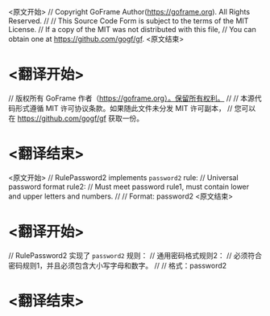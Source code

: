 
<原文开始>
// Copyright GoFrame Author(https://goframe.org). All Rights Reserved.
//
// This Source Code Form is subject to the terms of the MIT License.
// If a copy of the MIT was not distributed with this file,
// You can obtain one at https://github.com/gogf/gf.
<原文结束>

# <翻译开始>
// 版权所有 GoFrame 作者（https://goframe.org）。保留所有权利。
//
// 本源代码形式遵循 MIT 许可协议条款。如果随此文件未分发 MIT 许可副本，
// 您可以在 https://github.com/gogf/gf 获取一份。
# <翻译结束>


<原文开始>
// RulePassword2 implements `password2` rule:
// Universal password format rule2:
// Must meet password rule1, must contain lower and upper letters and numbers.
//
// Format: password2
<原文结束>

# <翻译开始>
// RulePassword2 实现了 `password2` 规则：
// 通用密码格式规则2：
// 必须符合密码规则1，并且必须包含大小写字母和数字。
//
// 格式：password2
# <翻译结束>


